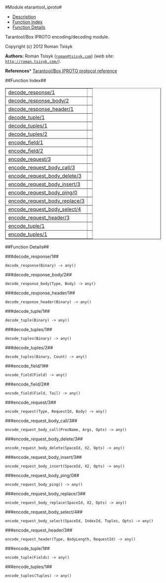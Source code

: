 

#Module etarantool_iproto#
* [Description](#description)
* [Function Index](#index)
* [Function Details](#functions)


Tarantool/Box IPROTO encoding/decoding module.

Copyright (c) 2012 Roman Tsisyk

__Authors:__ Roman Tsisyk ([`roman@tsisyk.com`](mailto:roman@tsisyk.com)) (_web site:_ [`http://roman.tsisyk.com/`](http://roman.tsisyk.com/)).

__References__* [
Tarantool/Box IPROTO protocol reference](https://github.com/mailru/tarantool/blob/master/doc/box-protocol.txt)
<a name="index"></a>

##Function Index##


<table width="100%" border="1" cellspacing="0" cellpadding="2" summary="function index"><tr><td valign="top"><a href="#decode_response-1">decode_response/1</a></td><td></td></tr><tr><td valign="top"><a href="#decode_response_body-2">decode_response_body/2</a></td><td></td></tr><tr><td valign="top"><a href="#decode_response_header-1">decode_response_header/1</a></td><td></td></tr><tr><td valign="top"><a href="#decode_tuple-1">decode_tuple/1</a></td><td></td></tr><tr><td valign="top"><a href="#decode_tuples-1">decode_tuples/1</a></td><td></td></tr><tr><td valign="top"><a href="#decode_tuples-2">decode_tuples/2</a></td><td></td></tr><tr><td valign="top"><a href="#encode_field-1">encode_field/1</a></td><td></td></tr><tr><td valign="top"><a href="#encode_field-2">encode_field/2</a></td><td></td></tr><tr><td valign="top"><a href="#encode_request-3">encode_request/3</a></td><td></td></tr><tr><td valign="top"><a href="#encode_request_body_call-3">encode_request_body_call/3</a></td><td></td></tr><tr><td valign="top"><a href="#encode_request_body_delete-3">encode_request_body_delete/3</a></td><td></td></tr><tr><td valign="top"><a href="#encode_request_body_insert-3">encode_request_body_insert/3</a></td><td></td></tr><tr><td valign="top"><a href="#encode_request_body_ping-0">encode_request_body_ping/0</a></td><td></td></tr><tr><td valign="top"><a href="#encode_request_body_replace-3">encode_request_body_replace/3</a></td><td></td></tr><tr><td valign="top"><a href="#encode_request_body_select-4">encode_request_body_select/4</a></td><td></td></tr><tr><td valign="top"><a href="#encode_request_header-3">encode_request_header/3</a></td><td></td></tr><tr><td valign="top"><a href="#encode_tuple-1">encode_tuple/1</a></td><td></td></tr><tr><td valign="top"><a href="#encode_tuples-1">encode_tuples/1</a></td><td></td></tr></table>


<a name="functions"></a>

##Function Details##

<a name="decode_response-1"></a>

###decode_response/1##


`decode_response(Binary) -> any()`

<a name="decode_response_body-2"></a>

###decode_response_body/2##


`decode_response_body(Type, Body) -> any()`

<a name="decode_response_header-1"></a>

###decode_response_header/1##


`decode_response_header(Binary) -> any()`

<a name="decode_tuple-1"></a>

###decode_tuple/1##


`decode_tuple(Binary) -> any()`

<a name="decode_tuples-1"></a>

###decode_tuples/1##


`decode_tuples(Binary) -> any()`

<a name="decode_tuples-2"></a>

###decode_tuples/2##


`decode_tuples(Binary, Count) -> any()`

<a name="encode_field-1"></a>

###encode_field/1##


`encode_field(Field) -> any()`

<a name="encode_field-2"></a>

###encode_field/2##


`encode_field(Field, Tail) -> any()`

<a name="encode_request-3"></a>

###encode_request/3##


`encode_request(Type, RequestId, Body) -> any()`

<a name="encode_request_body_call-3"></a>

###encode_request_body_call/3##


`encode_request_body_call(ProcName, Args, Opts) -> any()`

<a name="encode_request_body_delete-3"></a>

###encode_request_body_delete/3##


`encode_request_body_delete(SpaceId, X2, Opts) -> any()`

<a name="encode_request_body_insert-3"></a>

###encode_request_body_insert/3##


`encode_request_body_insert(SpaceId, X2, Opts) -> any()`

<a name="encode_request_body_ping-0"></a>

###encode_request_body_ping/0##


`encode_request_body_ping() -> any()`

<a name="encode_request_body_replace-3"></a>

###encode_request_body_replace/3##


`encode_request_body_replace(SpaceId, X2, Opts) -> any()`

<a name="encode_request_body_select-4"></a>

###encode_request_body_select/4##


`encode_request_body_select(SpaceId, IndexId, Tuples, Opts) -> any()`

<a name="encode_request_header-3"></a>

###encode_request_header/3##


`encode_request_header(Type, BodyLength, RequestId) -> any()`

<a name="encode_tuple-1"></a>

###encode_tuple/1##


`encode_tuple(Fields) -> any()`

<a name="encode_tuples-1"></a>

###encode_tuples/1##


`encode_tuples(Tuples) -> any()`

